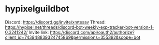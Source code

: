 # hypixelguildbot
Discord:
https://discord.gg/invite/xmtesav
Thread:
https://hypixel.net/threads/discord-bot-weekly-exp-tracker-bot-version-1-0.3241242/
Invite link:
https://discord.com/api/oauth2/authorize?client_id=743948839324745869&permissions=355392&scope=bot

